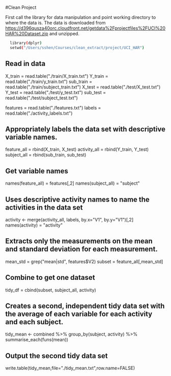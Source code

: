 #Clean Project

First call the library for data manipulation and point working directory to where the data is. The data is downloaded from https://d396qusza40orc.cloudfront.net/getdata%2Fprojectfiles%2FUCI%20HAR%20Dataset.zip and unzipped.

```sh
  library(dplyr)
  setwd("/Users/sshen/Courses/clean_extract/project/UCI_HAR")
```

## Read in data
  X_train = read.table("./train/X_train.txt")
  Y_train = read.table("./train/y_train.txt")
  sub_train = read.table("./train/subject_train.txt")
  X_test = read.table("./test/X_test.txt")
  Y_test = read.table("./test/y_test.txt")
  sub_test = read.table("./test/subject_test.txt")
  
  features = read.table("./features.txt")
  labels = read.table("./activity_labels.txt")
  
## Appropriately labels the data set with descriptive variable names. 
  feature_all = rbind(X_train, X_test)
  activity_all = rbind(Y_train, Y_test)
  subject_all = rbind(sub_train, sub_test)
  
## Get variable names
  names(feature_all) = features[,2]
  names(subject_all) = "subject"
  
## Uses descriptive activity names to name the activities in the data set
  activity <- merge(activity_all, labels, by.x="V1", by.y="V1")[,2] 
  names(activity) = "activity"
  
## Extracts only the measurements on the mean and standard deviation for each measurement. 
  mean_std = grep("mean|std", features$V2)
  subset = feature_all[,mean_std]
  
  ## Combine to get one dataset
  tidy_df = cbind(subset, subject_all, activity)
  
## Creates a second, independent tidy data set with the average of each variable for each activity and each subject.
  tidy_mean <-
    combined %>%
    group_by(subject, activity) %>%
    summarise_each(funs(mean))
  
## Output the second tidy data set
  write.table(tidy_mean,file="./tidy_mean.txt",row.name=FALSE)
  

